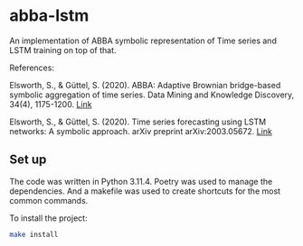 # abba-lstm
An implementation of ABBA symbolic representation of Time series and LSTM training on top of that.

References:

Elsworth, S., & Güttel, S. (2020). ABBA: Adaptive Brownian bridge-based symbolic aggregation of time series. Data Mining and Knowledge Discovery, 34(4), 1175-1200. [Link](https://arxiv.org/abs/2003.12469)

Elsworth, S., & Güttel, S. (2020). Time series forecasting using LSTM networks: A symbolic approach. arXiv preprint arXiv:2003.05672. [Link](https://arxiv.org/abs/2003.05672)


## Set up

The code was written in Python 3.11.4. Poetry was used to manage the dependencies. And a makefile was used to create shortcuts for the most common commands.

To install the project:

```bash
make install
```
